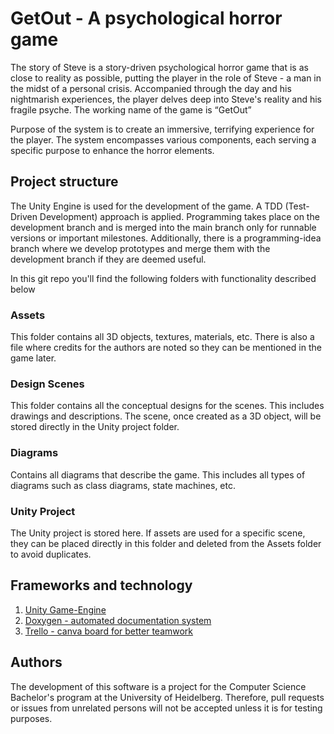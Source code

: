# GetOut - A psychological horror game
The story of Steve is a story-driven psychological horror game that is as close to reality as possible, putting the player in the role of Steve - a man in the midst of a personal crisis. Accompanied through the day and his nightmarish experiences, the player delves deep into Steve's reality and his fragile psyche.
The working name of the game is “GetOut”  

Purpose of the system is to create an immersive, terrifying experience for the player. The system encompasses various components, each serving a specific purpose to enhance the horror elements.

## Project structure
The Unity Engine is used for the development of the game. A TDD (Test-Driven Development) approach is applied. Programming takes place on the development branch and is merged into the main branch only for runnable versions or important milestones. Additionally, there is a programming-idea branch where we develop prototypes and merge them with the development branch if they are deemed useful.  

In this git repo you'll find the following folders with functionality described below

### Assets
This folder contains all 3D objects, textures, materials, etc. There is also a file where credits for the authors are noted so they can be mentioned in the game later.

### Design Scenes
This folder contains all the conceptual designs for the scenes. This includes drawings and descriptions. The scene, once created as a 3D object, will be stored directly in the Unity project folder.

### Diagrams
Contains all diagrams that describe the game. This includes all types of diagrams such as class diagrams, state machines, etc.

### Unity Project
The Unity project is stored here. If assets are used for a specific scene, they can be placed directly in this folder and deleted from the Assets folder to avoid duplicates.

## Frameworks and technology
1. [Unity Game-Engine](https://unity.com/de)
2. [Doxygen - automated documentation system](https://www.doxygen.nl/index.html)
3. [Trello - canva board for better teamwork](https://trello.com)

## Authors
The development of this software is a project for the Computer Science Bachelor's program at the University of Heidelberg. Therefore, pull requests or issues from unrelated persons will not be accepted unless it is for testing purposes.